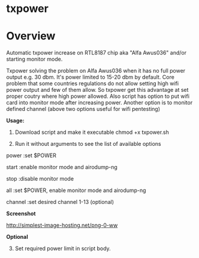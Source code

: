 txpower
=======


Overview
========

Automatic txpower increase on RTL8187 chip aka "Alfa Awus036" and/or starting monitor mode.

Txpower solving the problem on Alfa Awus036 when it has no full power output e.g. 30 dbm. It's power limited to 15-20 dbm by default. Core problem that some countries regulations do not allow setting high wifi power output and few of them allow. So txpower get this advantage at set proper coutry where high power allowed.
Also script has option to put wifi card into monitor mode after increasing power. Another option is to monitor defined channel (above two options useful for wifi pentesting)


**Usage:**

1. Download script and make it executable chmod +x txpower.sh

2. Run it without arguments to see the list of available options

power    :set $POWER

start    :enable monitor mode and airodump-ng

stop     :disable monitor mode

all      :set $POWER, enable monitor mode and airodump-ng

channel  :set desired channel 1-13 (optional)

**Screenshot**

http://simplest-image-hosting.net/png-0-ww

**Optional**

3. Set required power limit in script body.
